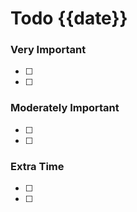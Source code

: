 # Todo {{date}}
### Very Important
- [ ] 
- [ ] 
### Moderately Important
- [ ] 
- [ ] 
### Extra Time
- [ ] 
- [ ] 
